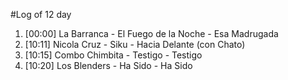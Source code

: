 #Log of 12 day

1. [00:00] La Barranca - El Fuego de la Noche - Esa Madrugada
1. [10:11] Nicola Cruz - Siku - Hacia Delante (con Chato)
1. [10:15] Combo Chimbita - Testigo - Testigo
1. [10:20] Los Blenders - Ha Sido - Ha Sido
